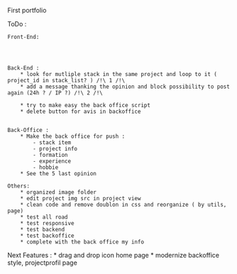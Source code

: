 First portfolio


ToDo :


    Front-End:
        
        
        
    
    Back-End :
        * look for mutliple stack in the same project and loop to it ( project_id in stack_list? ) /!\ 1 /!\
        * add a message thanking the opinion and block possibility to post again (24h ? / IP ?) /!\ 2 /!\

        * try to make easy the back office script
        * delete button for avis in backoffice


    Back-Office : 
        * Make the back office for push :
            - stack item
            - project info 
            - formation 
            - experience
            - hobbie
        * See the 5 last opinion
        
    Others: 
        * organized image folder
        * edit project img src in project view
        * clean code and remove doublon in css and reorganize ( by utils, page)
        * test all road
        * test responsive
        * test backend
        * test backoffice
        * complete with the back office my info

Next Features : 
        * drag and drop icon home page 
        * modernize backoffice style, projectprofil page

        